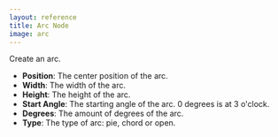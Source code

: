 ```yaml
---
layout: reference
title: Arc Node
image: arc
---
```

Create an arc.

* **Position**: The center position of the arc.
* **Width**: The width of the arc.
* **Height**: The height of the arc.
* **Start Angle**: The starting angle of the arc. 0 degrees is at 3 o'clock.
* **Degrees**: The amount of degrees of the arc.
* **Type**: The type of arc: pie, chord or open.
